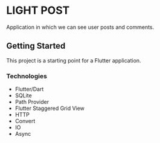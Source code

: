 # LIGHT POST

Application in which we can see user posts and comments.

## Getting Started

This project is a starting point for a Flutter application.

<h3> Technologies</h3>
 <ul>
   <li>Flutter/Dart</li>
   <li>SQLite</li>
   <li>Path Provider</li>
   <li>Flutter Staggered Grid View</li>
   <li>HTTP</li>
   <li>Convert</li>
   <li>IO</li>
   <li>Async</li>
 </ul>
